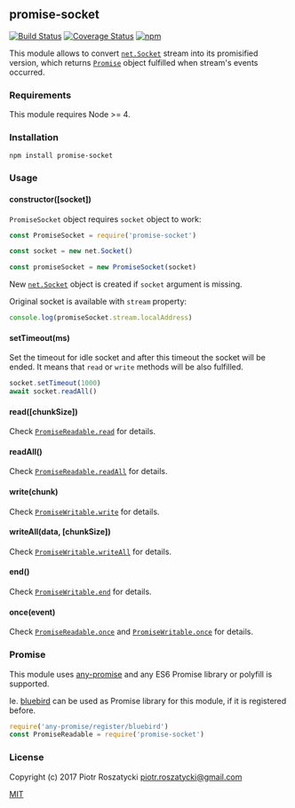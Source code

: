 ## promise-socket

[![Build Status](https://secure.travis-ci.org/dex4er/js-promise-socket.svg)](http://travis-ci.org/dex4er/js-promise-socket) [![Coverage Status](https://coveralls.io/repos/github/dex4er/js-promise-socket/badge.svg)](https://coveralls.io/github/dex4er/js-promise-socket) [![npm](https://img.shields.io/npm/v/promise-socket.svg)](https://www.npmjs.com/package/promise-socket)

This module allows to convert
[`net.Socket`](https://nodejs.org/api/net.html#net_class_net_socket)
stream into its promisified version, which returns [`Promise`](https://developer.mozilla.org/en-US/docs/Web/JavaScript/Reference/Global_Objects/Promise)
object fulfilled when stream's events occurred.

### Requirements

This module requires Node >= 4.

### Installation

```shell
npm install promise-socket
```

### Usage

#### constructor([socket])

`PromiseSocket` object requires `socket` object to work:

```js
const PromiseSocket = require('promise-socket')

const socket = new net.Socket()

const promiseSocket = new PromiseSocket(socket)
```

New [`net.Socket`](https://nodejs.org/api/net.html#net_new_net_socket_options)
object is created if `socket` argument is missing.

Original socket is available with `stream` property:

```js
console.log(promiseSocket.stream.localAddress)
```

#### setTimeout(ms)

Set the timeout for idle socket and after this timeout the socket will be ended.
It means that `read` or `write` methods will be also fulfilled.

```js
socket.setTimeout(1000)
await socket.readAll()
```

#### read([chunkSize])

Check
[`PromiseReadable.read`](https://www.npmjs.com/package/promise-readable#readchunksize)
for details.

#### readAll()

Check
[`PromiseReadable.readAll`](https://www.npmjs.com/package/promise-readable#readall)
for details.

#### write(chunk)

Check
[`PromiseWritable.write`](https://www.npmjs.com/package/promise-writable#writechunk)
for details.

#### writeAll(data, [chunkSize])

Check
[`PromiseWritable.writeAll`](https://www.npmjs.com/package/promise-writable#writealldata)
for details.

#### end()

Check
[`PromiseWritable.end`](https://www.npmjs.com/package/promise-writable#end)
for details.

#### once(event)

Check
[`PromiseReadable.once`](https://www.npmjs.com/package/promise-readable#onceevent)
and
[`PromiseWritable.once`](https://www.npmjs.com/package/promise-writable#onceevent)
for details.

### Promise

This module uses [any-promise](https://www.npmjs.com/package/any-promise) and
any ES6 Promise library or polyfill is supported.

Ie. [bluebird](https://www.npmjs.com/package/bluebird) can be used as Promise
library for this module, if it is registered before.

```js
require('any-promise/register/bluebird')
const PromiseReadable = require('promise-socket')
```

### License

Copyright (c) 2017 Piotr Roszatycki <piotr.roszatycki@gmail.com>

[MIT](https://opensource.org/licenses/MIT)
